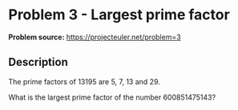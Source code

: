 # Problem 3 - Largest prime factor
**Problem source:** https://projecteuler.net/problem=3

## Description
The prime factors of 13195 are 5, 7, 13 and 29.

What is the largest prime factor of the number 600851475143?
